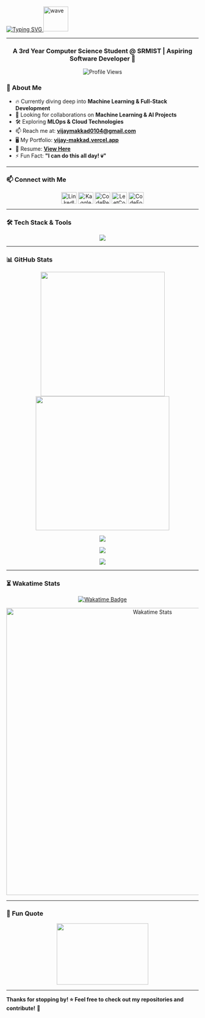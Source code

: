 ### <p align="center">
  <a href="https://git.io/typing-svg">
    <img src="https://readme-typing-svg.demolab.com?font=Poppins&weight=500&size=31&pause=1000&color=ABABAB&center=true&vCenter=true&random=false&width=500&height=100&lines=Hi+%F0%9F%91%8B%F0%9F%8F%BC%2CVijay+Makkad+This+side!" alt="Typing SVG" />
  </a>
  <img alt="wave" src="https://emojis.slackmojis.com/emojis/images/1613942497/14160/mario_wave.gif?1613942497" width="65">
</p>

---

### <p align="center"> A 3rd Year Computer Science Student @ SRMIST | Aspiring Software Developer 🚀 </p>

<p align="center">
  <img src="https://komarev.com/ghpvc/?username=vijaymakkad&label=Profile%20views&color=0e75b6&style=flat" alt="Profile Views" />
</p>

### 🚀 About Me

- 🔥 Currently diving deep into **Machine Learning & Full-Stack Development**
- 🤝 Looking for collaborations on **Machine Learning & AI Projects**
- 🛠 Exploring **MLOps & Cloud Technologies**
- 📫 Reach me at: **[vijaymakkad0104@gmail.com](mailto:vijaymakkad0104@gmail.com)**
- 🖥️ My Portfolio: **[vijay-makkad.vercel.app](https://vijay-makkad.vercel.app/)**
- 📄 Resume: **[View Here](https://drive.google.com/file/d/1kMMs_g6Jns7pdODV5v0sR8kyyAUNIJPK/view?usp=sharing)**
- ⚡ Fun Fact: **"I can do this all day! 💀"**

---

### 📫 Connect with Me
<p align="center">
  <a href="https://linkedin.com/in/vijaymakkad" target="_blank"><img align="center" src="https://raw.githubusercontent.com/rahuldkjain/github-profile-readme-generator/master/src/images/icons/Social/linked-in-alt.svg" alt="LinkedIn" height="30" width="40" /></a>
  <a href="https://kaggle.com/vijaymakkad" target="_blank"><img align="center" src="https://raw.githubusercontent.com/rahuldkjain/github-profile-readme-generator/master/src/images/icons/Social/kaggle.svg" alt="Kaggle" height="30" width="40" /></a>
  <a href="https://codepen.io/vijaymakkad" target="_blank"><img align="center" src="https://raw.githubusercontent.com/rahuldkjain/github-profile-readme-generator/master/src/images/icons/Social/codepen.svg" alt="CodePen" height="30" width="40" /></a>
  <a href="https://www.leetcode.com/vijay_makkad" target="_blank"><img align="center" src="https://raw.githubusercontent.com/rahuldkjain/github-profile-readme-generator/master/src/images/icons/Social/leet-code.svg" alt="LeetCode" height="30" width="40" /></a>
  <a href="https://codeforces.com/profile/vijay_makkad" target="_blank"><img align="center" src="https://raw.githubusercontent.com/rahuldkjain/github-profile-readme-generator/master/src/images/icons/Social/codeforces.svg" alt="CodeForces" height="30" width="40" /></a>
</p>

---

### 🛠 Tech Stack & Tools
<p align="center">
  <img src="https://skillicons.dev/icons?i=python,cpp,java,javascript,typescript,react,nextjs,nodejs,express,tailwind,mysql,postgresql,mongodb,git,github,docker,figma,firebase,flask,vscode,matlab" />
</p>

---

### 📊 GitHub Stats

<p align="center">
  <img width="325" src="https://github-readme-streak-stats.herokuapp.com/?user=VijayMakkad&theme=react&hide_border=false" />
  <img width="350" src="https://github-readme-stats.vercel.app/api?username=VijayMakkad&count_private=true&show_icons=true&theme=react" />  
</p>

<p align="center">
  <img src="https://github-readme-stats.vercel.app/api?username=VijayMakkad&count_private=true&show_icons=true&theme=react" />
</p>

<p align="center">
  <img src="https://github-readme-stats.vercel.app/api/top-langs?username=vijaymakkad&show_icons=true&locale=en&layout=compact&theme=react" />
</p>

<p align="center">
  <img src="https://github-readme-activity-graph.vercel.app/graph?username=VijayMakkad&bg_color=21232a&color=a8eeff&line=61dafb&point=f0fcff&area=true&hide_border=false" />
</p>

---

### ⏳ Wakatime Stats
<p align="center">
  <a href="https://wakatime.com/@018ed705-c334-443d-b26a-decc81da1151">
    <img src="https://wakatime.com/badge/user/018ed705-c334-443d-b26a-decc81da1151.svg" alt="Wakatime Badge" />
  </a>
</p>

<p align="center">
  <img width="750" src="https://github-readme-stats.vercel.app/api/wakatime?username=vijaymakkad&theme=dark" alt="Wakatime Stats" />
</p>

---

### 🎯 Fun Quote
<p align="center">
  <img align="center" width="240" height="160" src="https://media.giphy.com/media/E8OyB7fmX9XSo/giphy.gif" />
</p>

---

**Thanks for stopping by! ⭐ Feel free to check out my repositories and contribute!** 🚀
